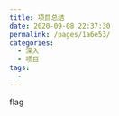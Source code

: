 ```yaml
---
title: 项目总结
date: 2020-09-08 22:37:30
permalink: /pages/1a6e53/
categories: 
  - 深入
  - 项目
tags: 
  - 
---
```

flag